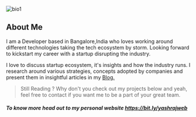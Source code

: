 ![bio1](https://user-images.githubusercontent.com/48771399/88491029-487ad700-cfbd-11ea-9ad9-0625a9c9494c.png)

## About Me
I am a Developer based in Bangalore,India who loves working around different technologies taking the tech ecosystem by storm. Looking forward to kickstart my career with a startup disrupting the industry.

I love to discuss startup ecosystem, it's insights and how the industry runs. I research around various strategies, concepts adopted by companies and present them in insightful articles in my [Blog.](https://intotheinsights.com/articles)




> Still Reading ? Why don't you check out my projects below and yeah, feel free to contact if you want me to be a part of your great team. 

##### To know more head out to my personal website https://bit.ly/yashrajweb
